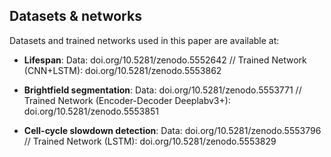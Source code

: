 ## Datasets & networks ## 
Datasets and trained networks used in this paper are available at:

* **Lifespan**: Data: doi.org/10.5281/zenodo.5552642 // Trained Network (CNN+LSTM): doi.org/10.5281/zenodo.5553862 

* **Brightfield segmentation**: Data: doi.org/10.5281/zenodo.5553771 // Trained Network (Encoder-Decoder Deeplabv3+): doi.org/10.5281/zenodo.5553851

* **Cell-cycle slowdown detection**: Data: doi.org/10.5281/zenodo.5553796 // Trained Network (LSTM): doi.org/10.5281/zenodo.5553829
